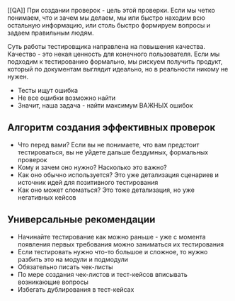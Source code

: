 [[QA]]
При создании проверок - цель этой проверки. Если мы четко понимаем, что  и зачем мы делаем, мы или быстро находим всю остальную информацию, или столь быстро формируем вопросы и задаем правильным людям.

Суть работы тестировщика направлена на повышения качества. Качество - это некая ценность для конечного пользователя.
Если мы подходим к тестированию формально, мы рискуем получить продукт, который по документам выглядит идеально, но в реальности никому не нужен.

- Тесты ищут ошибка
- Не все ошибки возможно найти
- Значит, наша задача - найти максимум ВАЖНЫХ ошибок

## Алгоритм создания эффективных проверок
- Что перед вами? Если вы не понимаете, что вам предстоит тестироваться, вы не уйдете дальше бездумных, формальных проверок
- Кому и зачем оно нужно? Насколько это важно? 
- Как оно обычно используется? Это уже детализация сценариев и источник идей для позитивного тестирования
- Как оно может сломаться? Это тоже детализация, но уже негативных кейсов

## Универсальные рекомендации
- Начинайте тестирование как можно раньше - уже с момента появления первых требования можно заниматься их тестирования
- Если тестировать нужно что-то большое и сложное, то нужно разбить это на модули и подмодули
- Обязательно писать чек-листы
- По мере создания чек-листов и тест-кейсов вписывать возникающие вопросы
- Избегать дублирования в тест-кейсах